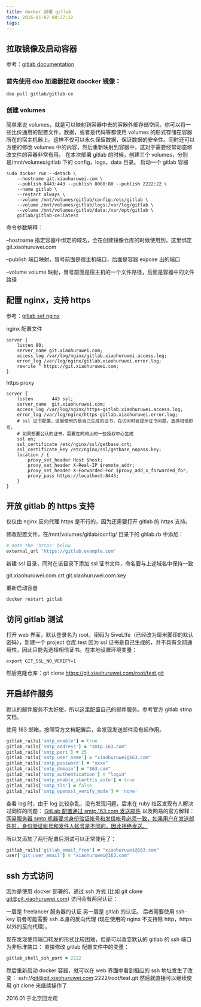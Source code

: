 ```yaml
---
title: docker 部署 gitlab
date: 2016-01-07 08:27:22
tags:
---
```


## 拉取镜像及启动容器
参考：[gitlab documentation](https://docs.gitlab.com/ee/install/docker.html)

### 首先使用 dao 加速器拉取 daocker 镜像：

```shell
dao pull gitlab/gitlab-ce
```

### 创建 volumes
简单来说 volumes，就是可以映射到容器中去的容器外部存储空间。你可以将一些比价通用的配置文件，数据，或者是代码等都使用 volumes 的形式存储在容器所在的宿主机器上。这样不仅可以永久保留数据，保证数据的安全性。同时还可以方便的修改 volumes 中的内容，然后重新映射到容器中，这对于需要经常动态修改文件的容器非常有用。
在本次部署 gitlab 的时候，创建三个 volumes，分别是/mnt/volumes/gitlab 下的 config，logs，data 目录。
启动一个 gitlab 容器

```shell
sudo docker run --detach \
    --hostname git.xiaohuruwei.com \
    --publish 8443:443 --publish 8080:80 --publish 2222:22 \
    --name gitlab \
    --restart always \
    --volume /mnt/volumes/gitlab/config:/etc/gitlab \
    --volume /mnt/volumes/gitlab/logs:/var/log/gitlab \
    --volume /mnt/volumes/gitlab/data:/var/opt/gitlab \
    gitlab/gitlab-ce:latest
```

命令参数解释：

–hostname
指定容器中绑定的域名，会在创建镜像仓库的时候使用到，这里绑定 git.xiaohuruwei.com

–publish
端口映射，冒号前面是宿主机端口，后面是容器 expose 出的端口

–volume
volume 映射，冒号前面是宿主机的一个文件路径，后面是容器中的文件路径

## 配置 nginx，支持 https
参考：[gitlab set nginx](https://gitlab.com/gitlab-org/omnibus-gitlab/blob/master/doc/settings/nginx.md#enable-https)

nginx 配置文件
```nginx
server {
    listen 80;
    server_name git.xiaohuruwei.com;
    access_log /var/log/nginx/gitlab.xiaohuruwei.access.log;
    error_log /var/log/nginx/gitlab.xiaohuruwei.error.log;
    rewrite ^ https://git.xiaohuruwei.com;
}
```

https proxy
```nginx
server {
    listen       443 ssl;
    server_name  git.xiaohuruwei.com;
    access_log /var/log/nginx/https-gitlab.xiaohuruwei.access.log;
    error_log /var/log/nginx/https-gitlab.xiaohuruwei.error.log;
    # ssl 证书配置，这里使用的是自己生成的证书，在访问时会提示证书问题，选择相信即可。
    # 如果想要公认的证书，需要在网络上的一些授权中心生成
    ssl on;
    ssl_certificate /etc/nginx/ssl/getbase.crt;
    ssl_certificate_key /etc/nginx/ssl/getbase_nopass.key;
    location / {
        proxy_set_header Host $host;
        proxy_set_header X-Real-IP $remote_addr;
        proxy_set_header X-Forwarded-For $proxy_add_x_forwarded_for;
        proxy_pass https://localhost:8443;
    }
}
```

## 开放 gitlab 的 https 支持
仅仅由 nginx 反向代理 https 是不行的，因为还需要打开 gitlab 的 https 支持。

修改配置文件，在/mnt/volumes/gitlab/config/ 目录下的 gitlab.rb 中添加：

```ruby
# note the 'https' below
external_url "https://gitlab.example.com"
```

新建 ssl 目录，同时在该目录下添加 ssl 证书文件，命名要与上述域名中保持一致

git.xiaohuruwei.com.crt
git.xiaohuruwei.com.key

重新启动容器

```shell
docker restart gitlab
```

## 访问 gitlab 测试
打开 web 界面，默认登录名为 root，密码为 5iveL!fe（已经改为厘米脚印的默认密码），新建一个 project 仓库:test
因为 ssl 证书是自己生成的，并不具有全网通用性，因此只能先选择相信证书。在本地设置环境变量：

```shell
export GIT_SSL_NO_VERIFY=1
```

然后克隆仓库：git clone https://git.xiaohuruwei.com/root/test.git

## 开启邮件服务
默认的邮件服务不太好使，所以这里配置自己的邮件服务。参考官方 gitlab stmp 文档。

使用 163 邮箱，按照官方文档配置后，会发现发送邮件没有起作用。

```ruby
gitlab_rails['smtp_enable'] = true
gitlab_rails['smtp_address'] = "smtp.163.com"
gitlab_rails['smtp_port'] = 25
gitlab_rails['smtp_user_name'] = "xiaohuruwei@163.com"
gitlab_rails['smtp_password'] = "xxxx"
gitlab_rails['smtp_domain'] = "163.com"
gitlab_rails['smtp_authentication'] = "login"
gitlab_rails['smtp_enable_starttls_auto'] = true
gitlab_rails['smtp_tls'] = false
gitlab_rails['smtp_openssl_verify_mode'] = 'none'
```

查看 log 时，由于 log 比较杂乱，没有发现问题，后来在 ruby 社区发现有人解决过同样的问题：
[GitLab 配置通过 smtp.163.com 发送邮件](https://ruby-china.org/topics/20450)
以及网易的官方解释：
[网易服务器 smtp 机器要求身份验证帐号和发信帐号必须一致，如果用户在发送邮件时，身份验证帐号和发件人帐号是不同的，因此拒绝发送。](https://www.mail163.cn/fault/analysis/1109.html)

所以又添加了两行配置后测试可以正常使用了：

```ruby
gitlab_rails['gitlab_email_from'] = "xiaohuruwei@163.com"
user['git_user_email'] = "xiaohuruwei@163.com"
```
## ssh 方式访问
因为是使用 docker 部署的，通过 ssh 方式 (比如 git clone git@git.xiaohuruwei.com) 访问会有两层认证：

一层是 freelancer 服务器的认证
另一层是 gitlab 的认证。
后者需要使用 ssh-key
前者可能需要 ssh 本身的反向代理 (现在使用的 nginx 不支持除 http，https 以外的反向代理)，

现在发现使用端口转发的形式比较困难，但是可以改变默认的 gitlab 的 ssh 端口为非标准端口：
直接修改 gitlab 配置文件中的变量：

```ruby
gitlab_shell_ssh_port = 2222
```

然后重新启动 docker 容器，就可以在 web 界面中看到相应的 ssh 地址发生了改变：
ssh://git@git.xiaohuruwei.com:2222/root/test.git 然后就直接可以继续使用 git clone 来继续操作了

2016.01 于北京回龙观